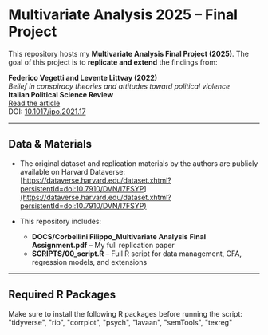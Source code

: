 # Multivariate Analysis 2025 – Final Project

This repository hosts my **Multivariate Analysis Final Project (2025)**. The goal of this project is to **replicate and extend** the findings from:

**Federico Vegetti and Levente Littvay (2022)**  
*Belief in conspiracy theories and attitudes toward political violence*  
**Italian Political Science Review**  
[Read the article](https://www.cambridge.org/core/journals/italian-political-science-review-rivista-italiana-di-scienza-politica/article/belief-in-conspiracy-theories-and-attitudes-toward-political-violence/89835D7B5CD9036BC8717E484D5F4C0B)  
DOI: [10.1017/ipo.2021.17](https://doi.org/10.1017/ipo.2021.17)

---

## Data & Materials

- The original dataset and replication materials by the authors are publicly available on Harvard Dataverse:  
  [https://dataverse.harvard.edu/dataset.xhtml?persistentId=doi:10.7910/DVN/I7FSYP](https://dataverse.harvard.edu/dataset.xhtml?persistentId=doi:10.7910/DVN/I7FSYP)

- This repository includes:
  - **DOCS/Corbellini Filippo_Multivariate Analysis Final Assignment.pdf** – My full replication paper
  - **SCRIPTS/00_script.R** – Full R script for data management, CFA, regression models, and extensions

---

## Required R Packages

Make sure to install the following R packages before running the script:
"tidyverse", "rio", "corrplot", "psych", "lavaan", "semTools", "texreg"
